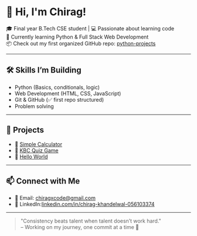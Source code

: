 # 👋 Hi, I'm Chirag!

🎓 Final year B.Tech CSE student | 💻 Passionate about learning code  
🚀 Currently learning Python & Full Stack Web Development  
📦 Check out my first organized GitHub repo: [python-projects](https://github.com/CodeXChirag/python-projects)

---

## 🛠️ Skills I’m Building
- Python (Basics, conditionals, logic)
- Web Development (HTML, CSS, JavaScript)
- Git & GitHub (✅ first repo structured)
- Problem solving

---

## 📘 Projects
- 🧮 [Simple Calculator](https://github.com/CodeXChirag/python-projects/tree/main/Calculator)
- 🎯 [KBC Quiz Game](https://github.com/CodeXChirag/python-projects/tree/main/KBC-Quiz)
- 👋 [Hello World](https://github.com/CodeXChirag/python-projects/tree/main/Hello)

---

## 📫 Connect with Me
- 📧 Email: chiragxcode@gmail.com
- 💼 LinkedIn:[linkedin.com/in/chirag-khandelwal-056103374](https://www.linkedin.com/in/chirag-khandelwal-056103374)

---

> "Consistency beats talent when talent doesn’t work hard."  
– Working on my journey, one commit at a time 🚀


